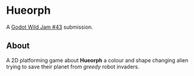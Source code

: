 # Hueorph

A [Godot Wild Jam #43](https://itch.io/jam/godot-wild-jam-43) submission.

## About
A 2D platforming game about **Hueorph** a colour and shape changing alien trying to save their planet from _greedy_ robot invaders.
